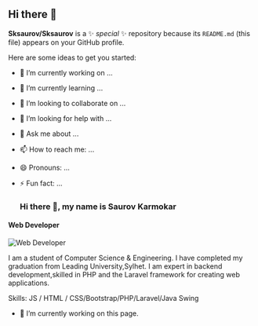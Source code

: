 ## Hi there 👋


**Sksaurov/Sksaurov** is a ✨ _special_ ✨ repository because its `README.md` (this file) appears on your GitHub profile.

Here are some ideas to get you started:

- 🔭 I’m currently working on ...
- 🌱 I’m currently learning ...
- 👯 I’m looking to collaborate on ...
- 🤔 I’m looking for help with ...
- 💬 Ask me about ...
- 📫 How to reach me: ...
- 😄 Pronouns: ...
- ⚡ Fun fact: ...

  ### Hi there 👋, my name is Saurov Karmokar
#### Web Developer
![Web Developer](https://arturssmirnovs.github.io/github-profile-readme-generator/images/banner.png)

I am a student of Computer Science & Engineering. I have completed my graduation from Leading University,Sylhet. I am expert in backend development,skilled in PHP and the Laravel framework for creating web applications.

Skills:  JS / HTML / CSS/Bootstrap/PHP/Laravel/Java Swing

- 🔭 I’m currently working on this page. 






